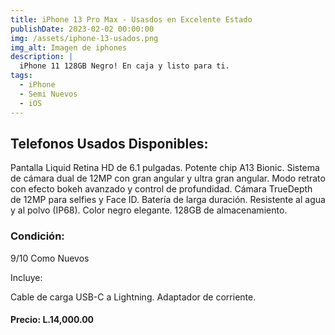 ```yaml
---
title: iPhone 13 Pro Max - Usasdos en Excelente Estado
publishDate: 2023-02-02 00:00:00
img: /assets/iphone-13-usados.png
img_alt: Imagen de iphones
description: |
  iPhone 11 128GB Negro! En caja y listo para ti.
tags:
  - iPhone
  - Semi Nuevos
  - iOS
---
```


## Telefonos Usados Disponibles:

Pantalla Liquid Retina HD de 6.1 pulgadas.
Potente chip A13 Bionic.
Sistema de cámara dual de 12MP con gran angular y ultra gran angular.
Modo retrato con efecto bokeh avanzado y control de profundidad.
Cámara TrueDepth de 12MP para selfies y Face ID.
Batería de larga duración.
Resistente al agua y al polvo (IP68).
Color negro elegante.
128GB de almacenamiento.

### Condición:
9/10
Como Nuevos

Incluye:

Cable de carga USB-C a Lightning.
Adaptador de corriente.

#### Precio: L.14,000.00